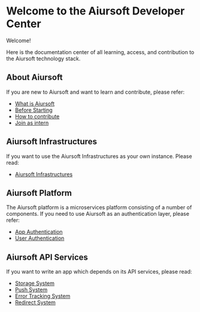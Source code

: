 # Welcome to the Aiursoft Developer Center

Welcome!

Here is the documentation center of all learning, access, and contribution to the Aiursoft technology stack.

## About Aiursoft

If you are new to Aiursoft and want to learn and contribute, please refer:

* [What is Aiursoft](./About%20Aiursoft.md)
* [Before Starting](./Before%20starting.md)
* [How to contribute](../Getting%20Involed/How%20to%20contribute.md)
* [Join as intern](./Aiursoft%20Intern%20Project)

## Aiursoft Infrastructures

If you want to use the Aiursoft Infrastructures as your own instance. Please read:

* [Aiursoft Infrastructures](../Aiursoft%20Infrastructures/About%20Aiursoft%20Infrastructures)

## Aiursoft Platform

The Aiursoft platform is a microservices platform consisting of a number of components. If you need to use Aiursoft as an authentication layer, please refer:

* [App Authentication](../App%20Authentication/What%20is%20app%20authentication.md)
* [User Authentication](../User%20Authentication/Aiursoft%20authentication.md)

## Aiursoft API Services

If you want to write an app which depends on its API services, please read:

* [Storage System](../Integrated%20Website/Getting%20Started.md)
* [Push System](../Stargate/What%20is%20Stargate.md)
* [Error Tracking System](../Error%20tracking/Event.md)
* [Redirect System](../Wrapgate/Records.md)
